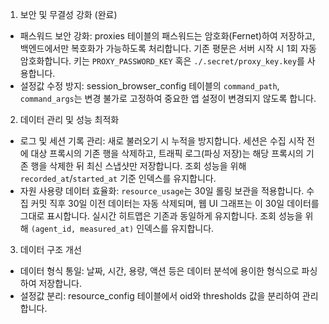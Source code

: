 1. 보안 및 무결성 강화 (완료)
 * 패스워드 보안 강화: proxies 테이블의 패스워드는 암호화(Fernet)하여 저장하고, 백엔드에서만 복호화가 가능하도록 처리합니다. 기존 평문은 서버 시작 시 1회 자동 암호화합니다. 키는 `PROXY_PASSWORD_KEY` 혹은 `./.secret/proxy_key.key`를 사용합니다.
 * 설정값 수정 방지: session_browser_config 테이블의 `command_path`, `command_args`는 변경 불가로 고정하여 중요한 앱 설정이 변경되지 않도록 합니다.
2. 데이터 관리 및 성능 최적화
 * 로그 및 세션 기록 관리: 새로 불러오기 시 누적을 방지합니다. 세션은 수집 시작 전에 대상 프록시의 기존 행을 삭제하고, 트래픽 로그(파싱 저장)는 해당 프록시의 기존 행을 삭제한 뒤 최신 스냅샷만 저장합니다. 조회 성능을 위해 `recorded_at`/`started_at` 기준 인덱스를 유지합니다.
 * 자원 사용량 데이터 효율화: `resource_usage`는 30일 롤링 보관을 적용합니다. 수집 커밋 직후 30일 이전 데이터는 자동 삭제되며, 웹 UI 그래프는 이 30일 데이터를 그대로 표시합니다. 실시간 히트맵은 기존과 동일하게 유지합니다. 조회 성능을 위해 `(agent_id, measured_at)` 인덱스를 유지합니다.
3. 데이터 구조 개선
 * 데이터 형식 통일: 날짜, 시간, 용량, 액션 등은 데이터 분석에 용이한 형식으로 파싱하여 저장합니다.
 * 설정값 분리: resource_config 테이블에서 oid와 thresholds 값을 분리하여 관리합니다.
